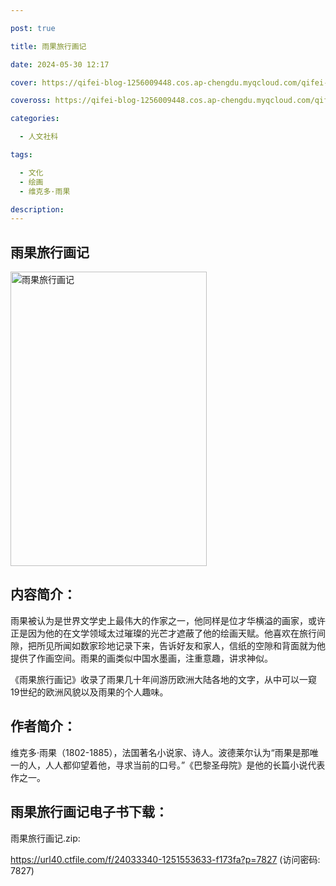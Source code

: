 ```yaml
---

post: true

title: 雨果旅行画记

date: 2024-05-30 12:17

cover: https://qifei-blog-1256009448.cos.ap-chengdu.myqcloud.com/qifei-blog/s34449437.jpg

coveross: https://qifei-blog-1256009448.cos.ap-chengdu.myqcloud.com/qifei-blog/s34449437.jpg

categories:

  - 人文社科

tags:

  - 文化
  - 绘画
  - 维克多·雨果

description:
---
```


## 雨果旅行画记

<img alt="雨果旅行画记" class="aligncenter loading" data-was-processed="true" decoding="async" fetchpriority="high" height="471" src="https://qifei-blog-1256009448.cos.ap-chengdu.myqcloud.com/qifei-blog/s34449437.jpg" style="cursor: zoom-in;" width="314"/>

## 内容简介：

雨果被认为是世界文学史上最伟大的作家之一，他同样是位才华横溢的画家，或许正是因为他的在文学领域太过璀璨的光芒才遮蔽了他的绘画天赋。他喜欢在旅行间隙，把所见所闻如数家珍地记录下来，告诉好友和家人，信纸的空隙和背面就为他提供了作画空间。雨果的画类似中国水墨画，注重意趣，讲求神似。

《雨果旅行画记》收录了雨果几十年间游历欧洲大陆各地的文字，从中可以一窥19世纪的欧洲风貌以及雨果的个人趣味。

## 作者简介：

维克多·雨果（1802-1885），法国著名小说家、诗人。波德莱尔认为“雨果是那唯一的人，人人都仰望着他，寻求当前的口号。”《巴黎圣母院》是他的长篇小说代表作之一。

## 雨果旅行画记电子书下载：

雨果旅行画记.zip: 

https://url40.ctfile.com/f/24033340-1251553633-f173fa?p=7827 (访问密码: 7827)
